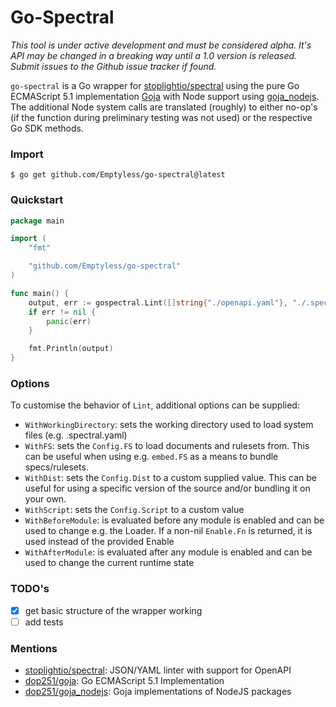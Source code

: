 # Go-Spectral

_This tool is under active development and must be considered alpha. It's API may be changed in a breaking way until a
1.0 version is released. Submit issues to the Github issue tracker if found._

`go-spectral` is a Go wrapper for [stoplightio/spectral](https://github.com/stoplightio/spectral) using the pure Go
ECMAScript 5.1 implementation [Goja](https://github.com/dop251/goja) with Node support
using [goja_nodejs](https://github.com/dop251/goja_nodejs). The additional Node system calls are translated (roughly) to
either no-op's (if the function during preliminary testing was not used) or the respective Go SDK methods.

### Import

```
$ go get github.com/Emptyless/go-spectral@latest
```

### Quickstart

```go
package main

import (
	"fmt"

	"github.com/Emptyless/go-spectral"
)

func main() {
	output, err := gospectral.Lint([]string{"./openapi.yaml"}, "./.spectral.yaml")
	if err != nil {
		panic(err)
	}

	fmt.Println(output)
}
```

### Options

To customise the behavior of `Lint`, additional options can be supplied:

- `WithWorkingDirectory`: sets the working directory used to load system files (e.g. .spectral.yaml)
- `WithFS`: sets the `Config.FS` to load documents and rulesets from. This can be useful when using e.g. `embed.FS` as a
  means to bundle specs/rulesets.
- `WithDist`: sets the `Config.Dist` to a custom supplied value. This can be useful for using a specific version of the
  source and/or bundling it on your own.
- `WithScript`: sets the `Config.Script` to a custom value
- `WithBeforeModule`: is evaluated before any module is enabled and can be used to change e.g. the Loader. If a non-nil
  `Enable.Fn` is returned, it is used instead of the provided Enable
- `WithAfterModule`: is evaluated after any module is enabled and can be used to change the current runtime state

### TODO's

- [x] get basic structure of the wrapper working
- [ ] add tests

### Mentions

- [stoplightio/spectral](https://github.com/stoplightio/spectral): JSON/YAML linter with support for OpenAPI
- [dop251/goja](https://github.com/dop251/goja): Go ECMAScript 5.1 Implementation
- [dop251/goja_nodejs](https://github.com/dop251/goja_nodejs): Goja implementations of NodeJS packages

